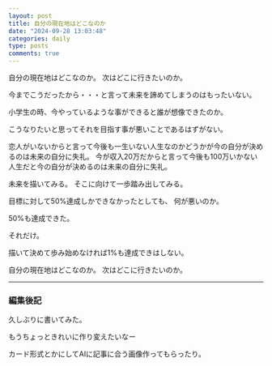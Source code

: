 ```yaml
---
layout: post
title: 自分の現在地はどこなのか
date: "2024-09-28 13:03:48"
categories: daily
type: posts
comments: true
---
```


自分の現在地はどこなのか。
次はどこに行きたいのか。

今までこうだったから・・・と言って未来を諦めてしまうのはもったいない。

小学生の時、今やっているような事ができると誰が想像できたのか。

こうなりたいと思ってそれを目指す事が悪いことであるはずがない。

恋人がいないからと言って今後も一生いない人生なのかどうかが今の自分が決めるのは未来の自分に失礼。
今が収入20万だからと言って今後も100万いかない人生だと今の自分が決めるのは未来の自分に失礼。

未来を描いてみる。
そこに向けて一歩踏み出してみる。

目標に対して50%達成しかできなかったとしても、
何が悪いのか。

50%も達成できた。

それだけ。


描いて決めて歩み始めなければ1%も達成できはしない。

自分の現在地はどこなのか。
次はどこに行きたいのか。

---

### 編集後記
久しぶりに書いてみた。

もうちょっときれいに作り変えたいなー

カード形式とかにしてAIに記事に合う画像作ってもらったり。
